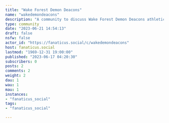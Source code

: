 ```yaml
---
title: "Wake Forest Demon Deacons" 
name: "wakedemondeacons"
description: "A community to discuss Wake Forest Demon Deacons athletics.**Looking for Mods!**"
type: community
date: "2023-06-21 14:54:13"
draft: false
nsfw: false
actor_id: "https://fanaticus.social/c/wakedemondeacons"
host: fanaticus.social
lastmod: "1969-12-31 19:00:00"
published: "2023-06-17 04:20:30"
subscribers: 0
posts: 2
comments: 2
weight: 2
dau: 1
wau: 1
mau: 1
instances:
- "fanaticus_social"
tags: 
- "fanaticus_social"

---
```

